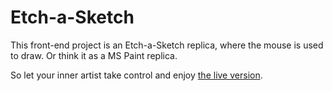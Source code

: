 # Etch-a-Sketch

This front-end project is an Etch-a-Sketch replica, where the mouse is used to draw. Or think it as a MS Paint replica.

So let your inner artist take control and enjoy [the live version](https://eboisseausierra.github.io/etch-a-sketch/).
